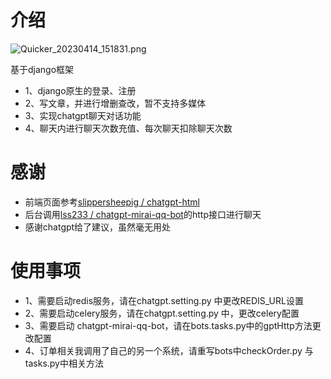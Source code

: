 # 介绍
![Quicker_20230414_151831.png](..%2F..%2FUsers%2FAdministrator%2FDesktop%2FQuicker_20230414_151831.png)

基于django框架
+ 1、django原生的登录、注册
+ 2、写文章，并进行增删查改，暂不支持多媒体
+ 3、实现chatgpt聊天对话功能
+ 4、聊天内进行聊天次数充值、每次聊天扣除聊天次数

# 感谢
+ 前端页面参考[slippersheepig
/
chatgpt-html](https://github.com/slippersheepig/chatgpt-html)
+ 后台调用[lss233
/
chatgpt-mirai-qq-bot](https://github.com/lss233/chatgpt-mirai-qq-bot)的http接口进行聊天
+ 感谢chatgpt给了建议，虽然毫无用处

# 使用事项
+ 1、需要启动redis服务，请在chatgpt.setting.py 中更改REDIS_URL设置
+ 2、需要启动celery服务，请在chatgpt.setting.py 中，更改celery配置
+ 3、需要启动 chatgpt-mirai-qq-bot，请在bots.tasks.py中的gptHttp方法更改配置
+ 4、订单相关我调用了自己的另一个系统，请重写bots中checkOrder.py 与 tasks.py中相关方法